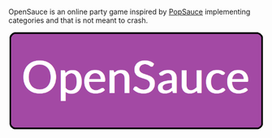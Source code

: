 OpenSauce is an online party game inspired by [PopSauce](http://popsauce.sparklinlabs.com/) implementing categories and that is not meant to crash.
  <p align="center">
    <a href="https://github.com/HE-Arc/OpenSauce/blob/master/res/logo.png">
      <img src="https://github.com/HE-Arc/OpenSauce/blob/master/res/logo.png" width=500>
    </a>
  </p>
